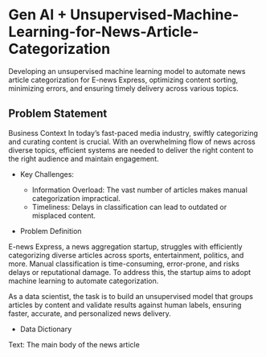 # Gen AI + Unsupervised-Machine-Learning-for-News-Article-Categorization
Developing an unsupervised machine  learning model to automate news article categorization for E-news Express, optimizing content sorting,  minimizing errors, and ensuring timely delivery across various topics. 

## Problem Statement
Business Context
In today’s fast-paced media industry, swiftly categorizing and curating content is crucial. With an overwhelming flow of news across diverse topics, efficient systems are needed to deliver the right content to the right audience and maintain engagement.

* Key Challenges:
  * Information Overload: The vast number of articles makes manual categorization impractical.
  * Timeliness: Delays in classification can lead to outdated or misplaced content.

* Problem Definition
  
E-news Express, a news aggregation startup, struggles with efficiently categorizing diverse articles across sports, entertainment, politics, and more. Manual classification is time-consuming, error-prone, and risks delays or reputational damage. To address this, the startup aims to adopt machine learning to automate categorization.

As a data scientist, the task is to build an unsupervised model that groups articles by content and validate results against human labels, ensuring faster, accurate, and personalized news delivery.

* Data Dictionary
  
Text: The main body of the news article
